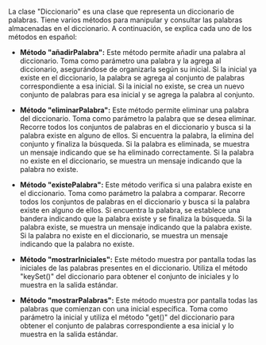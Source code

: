La clase "Diccionario" es una clase que representa un diccionario de palabras. Tiene varios métodos para manipular y consultar las palabras almacenadas en el diccionario. A continuación, se explica cada uno de los métodos en español:

* **Método "añadirPalabra":** Este método permite añadir una palabra al diccionario. Toma como parámetro una palabra y la agrega al diccionario, asegurándose de organizarla según su inicial. Si la inicial ya existe en el diccionario, la palabra se agrega al conjunto de palabras correspondiente a esa inicial. Si la inicial no existe, se crea un nuevo conjunto de palabras para esa inicial y se agrega la palabra al conjunto.


* **Método "eliminarPalabra":** Este método permite eliminar una palabra del diccionario. Toma como parámetro la palabra que se desea eliminar. Recorre todos los conjuntos de palabras en el diccionario y busca si la palabra existe en alguno de ellos. Si encuentra la palabra, la elimina del conjunto y finaliza la búsqueda. Si la palabra es eliminada, se muestra un mensaje indicando que se ha eliminado correctamente. Si la palabra no existe en el diccionario, se muestra un mensaje indicando que la palabra no existe.


* **Método "existePalabra":** Este método verifica si una palabra existe en el diccionario. Toma como parámetro la palabra a comparar. Recorre todos los conjuntos de palabras en el diccionario y busca si la palabra existe en alguno de ellos. Si encuentra la palabra, se establece una bandera indicando que la palabra existe y se finaliza la búsqueda. Si la palabra existe, se muestra un mensaje indicando que la palabra existe. Si la palabra no existe en el diccionario, se muestra un mensaje indicando que la palabra no existe.


* **Método "mostrarIniciales":** Este método muestra por pantalla todas las iniciales de las palabras presentes en el diccionario. Utiliza el método "keySet()" del diccionario para obtener el conjunto de iniciales y lo muestra en la salida estándar.


* **Método "mostrarPalabras":** Este método muestra por pantalla todas las palabras que comienzan con una inicial específica. Toma como parámetro la inicial y utiliza el método "get()" del diccionario para obtener el conjunto de palabras correspondiente a esa inicial y lo muestra en la salida estándar.


